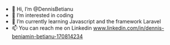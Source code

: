 - 👋 Hi, I’m @DennisBetianu
- 👀 I’m interested in coding
- 🌱 I’m currently learning Javascript and the framework Laravel
- 📫 You can reach me on Linkedin www.linkedin.com/in/dennis-beniamin-betianu-170814234

<!---
DennisBetianu/DennisBetianu is a ✨ special ✨ repository because its `README.md` (this file) appears on your GitHub profile.
You can click the Preview link to take a look at your changes.
--->
